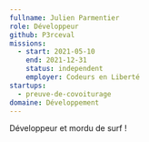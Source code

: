 ```yaml
---
fullname: Julien Parmentier
role: Développeur
github: P3rceval
missions:
  - start: 2021-05-10
    end: 2021-12-31
    status: independent
    employer: Codeurs en Liberté
startups:
  - preuve-de-covoiturage
domaine: Développement
---
```


Développeur et mordu de surf ! 
